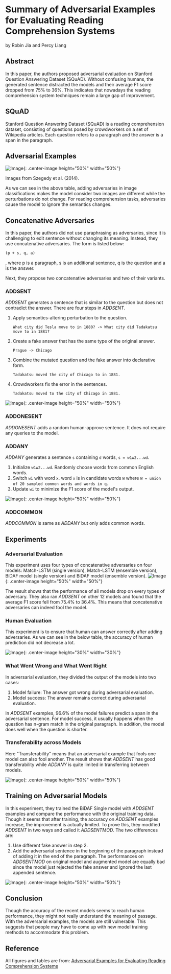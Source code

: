 # Summary of Adversarial Examples for Evaluating Reading Comprehension Systems
 by Robin Jia and Percy Liang

## Abstract
In this paper, the authors proposed adversarial evaluation on Stanford Question Answering Dataset (SQuAD). Without confusing humans, the generated sentence distracted the models and their average F1 score dropped from 75% to 36%. This indicates that nowadays
the reading comprehension system techniques remain a large gap of improvement.

## SQuAD
Stanford Question Answering Dataset (SQuAD) is a reading comprehension dataset, consisting of questions posed by crowdworkers on a set of Wikipedia articles. Each question refers to a paragraph and the answer is a span in the paragraph.

## Adversarial Examples
![Image](/examples.png){: .center-image height="50%" width="50%"}

Images from Szegedy et al. (2014).

As we can see in the above table, adding adversaries in image classifications makes the model consider two images are different while the perturbations do not change. For reading comprehension tasks, adversaries cause the model to ignore the semantics changes. 

## Concatenative Adversaries
In this paper, the authors did not use paraphrasing as adversaries, since it is challenging to edit sentence without changing its meaning. Instead, they use concatenative adversaries. The form is listed below:
```markdown
(p + s, q, a)
```
, where p is a paragraph, s is an additional sentence, q is the question and a is the answer.

Next, they propose two concatenative adversaries and two of their variants. 

### ADDSENT
*ADDSENT* generates a sentence that is similar to the question but does not contradict the answer. There are four steps in *ADDSENT*.
1.  Apply semantics-altering perturbation to the question.
    ```
    What city did Tesla move to in 1880? -> What city did Tadakatsu move to in 1881?
    ```
2.  Create a fake answer that has the same type of the original answer.
    ```
    Prague -> Chicago
    ```
3.  Combine the mutated question and the fake answer into declarative form.
    ```
    Tadakatsu moved the city of Chicago to in 1881.
    ```
4.  Crowdworkers fix the error in the sentences.
    ```
    Tadakatsu moved to the city of Chicago in 1881.
    ```

![Image](/AddSent.png){: .center-image height="50%" width="50%"}

    
### ADDONESENT
*ADDONESENT* adds a random human-approve sentence. It does not require any queries to the model. 

### ADDANY
*ADDANY* generates a sentence `s` containing `d` words, `s = w1w2...wd`.
1. Initialize `w1w2...wd`. Randomly choose words from common English words. 
2. Switch `wi` with word `x`. word `x` is in candidate words `W` where `W = union of 20 sampled common words and words in q`.
3. Update `wi` to minimize the F1 score of the model's output.

![Image](/AddAny.png){: .center-image height="50%" width="50%"}

### ADDCOMMON
*ADDCOMMON* is same as *ADDANY* but only adds common words.


## Experiments
### Adversarial Evaluation
This experiment uses four types of concatenative adversaries on four models: Match-LSTM (single version), Match-LSTM (ensemble version), BiDAF model (single version) and BiDAF model (ensemble version).
![Image](/Adversarial.png){: .center-image height="50%" width="50%"}


The result shows that the performance of all models drop on every types of adversary. They also ran *ADDSENT* on other 12 models and found that the average F1 score fell from 75.4% to 36.4%. This means that concatenative adversaries can indeed fool the model. 

### Human Evaluation
This experiment is to ensure that human can answer correctly after adding adversaries. As we can see in the below table, the accuracy of human prediction did not decrease a lot. 

![Image](/Human.png){: .center-image height="30%" width="30%"}


### What Went Wrong and What Went Right
In adversarial evaluation, they divided the output of the models into two cases:  
1. Model failure: The answer got wrong during adversarial evaluation.
2. Model success: The answer remains correct during adversarial evaluation.

In *ADDSENT* examples, 96.6% of the model failures predict a span in the adversarial sentence. For model success, it usually happens when the question has n-gram match in the original paragraph. In addition, the model does well when the question is shorter. 

### Transferability across Models
Here "Transferability" means that an adversarial example that fools one model can also fool another. The result shows that *ADDSENT* has good transferability while *ADDANY* is quite limited in transferring between models. 

![Image](/Transferability.png){: .center-image height="50%" width="50%"}


## Training on Adversarial Models
In this experiment, they trained the BiDAF Single model with *ADDSENT* examples and compare the performance with the original training data. Though it seems that after training, the accuracy on *ADDSENT* examples increase, the improvement is actually limited. To prove this, they modified *ADDSENT* in two ways and called it *ADDSENTMOD*. The two differences are:
1. Use different fake answer in step 2. 
2. Add the adversarial sentence in the beginning of the paragraph instead of adding it in the end of the paragraph.
The performances on *ADDSENTMOD* on original model and augmented model are equally bad since the model just rejected the fake answer and ignored the last appended sentence.

![Image](/Training_on_Adversarial_Examples.png){: .center-image height="50%" width="50%"}

## Conclusion
Though the accuracy of the recent models seems to reach human performance, they might not really understand the meaning of passage. With the adversarial examples, the models are still vulnerable. This suggests that people may have to come up with new model training methods to accommodate this problem.

## Reference
All figures and tables are from:
[Adversarial Examples for Evaluating Reading Comprehension Systems](http://aclweb.org/anthology/D17-1214) 

